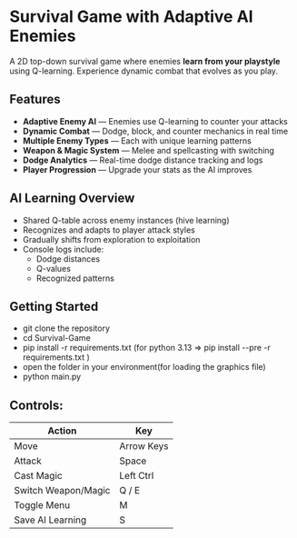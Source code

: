 <h1> Survival Game with Adaptive AI Enemies</h1>

A 2D top-down survival game where enemies **learn from your playstyle** using Q-learning. Experience dynamic combat that evolves as you play.


##  Features

- **Adaptive Enemy AI** — Enemies use Q-learning to counter your attacks
- **Dynamic Combat** — Dodge, block, and counter mechanics in real time
- **Multiple Enemy Types** — Each with unique learning patterns
- **Weapon & Magic System** — Melee and spellcasting with switching
- **Dodge Analytics** — Real-time dodge distance tracking and logs
- **Player Progression** — Upgrade your stats as the AI improves


##  AI Learning Overview

- Shared Q-table across enemy instances (hive learning)
- Recognizes and adapts to player attack styles
- Gradually shifts from exploration to exploitation
- Console logs include:
  - Dodge distances
  - Q-values
  - Recognized patterns


##  Getting Started

- git clone the repository
- cd Survival-Game
- pip install -r requirements.txt (for python 3.13 => pip install --pre -r requirements.txt )
- open the folder in your environment(for loading the graphics file)
- python main.py


##  Controls:

| Action              | Key        |
| ------------------- | ---------- |
| Move                | Arrow Keys |
| Attack              | Space      |
| Cast Magic          | Left Ctrl  |
| Switch Weapon/Magic | Q / E      |
| Toggle Menu         | M          |
| Save AI Learning    | S          |
